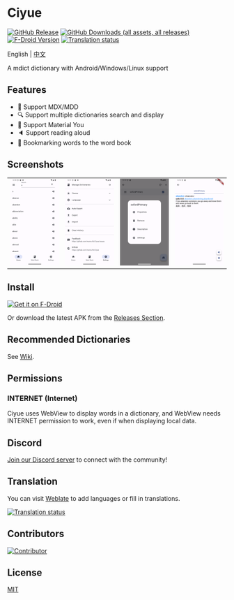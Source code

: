 # Ciyue

[![GitHub Release](https://img.shields.io/github/v/release/mumu-lhl/Ciyue)](https://github.com/mumu-lhl/Ciyue/releases/latest)
[![GitHub Downloads (all assets, all releases)](https://img.shields.io/github/downloads/mumu-lhl/Ciyue/total)](https://github.com/mumu-lhl/Ciyue/releases/latest)
[![F-Droid Version](https://img.shields.io/f-droid/v/org.eu.mumulhl.ciyue)](https://f-droid.org/packages/org.eu.mumulhl.ciyue/)
[![Translation status](https://hosted.weblate.org/widget/ciyue/svg-badge.svg)](https://hosted.weblate.org/engage/ciyue/)

English | [中文](./README_CN.md)

A mdict dictionary with Android/Windows/Linux support

## Features

* 📄 Support MDX/MDD
* 🔍 Support multiple dictionaries search and display
* 🎨 Support Material You
* 🔈 Support reading aloud
* 🔖 Bookmarking words to the word book

## Screenshots

|||||
|--|--|--|--|
| <img alt="Home" src="./metadata/en-US/images/phoneScreenshots/1.png"> | <img alt="Settings" src="./metadata/en-US/images/phoneScreenshots/2.png"> | <img alt="Manage dictionaries" src="./metadata/en-US/images/phoneScreenshots/3.png"> | <img alt="Display Word" src="./metadata/en-US/images/phoneScreenshots/4.png"> |

## Install

[<img src="https://fdroid.gitlab.io/artwork/badge/get-it-on.png"
     alt="Get it on F-Droid"
     height="80">](https://f-droid.org/packages/org.eu.mumulhl.ciyue/)

Or download the latest APK from the [Releases Section](https://github.com/mumu-lhl/Ciyue/releases/latest).

## Recommended Dictionaries

See [Wiki](https://github.com/mumu-lhl/Ciyue/wiki#recommended-dictionaries).

## Permissions

### INTERNET (Internet)

Ciyue uses WebView to display words in a dictionary, and WebView needs INTERNET permission to work, even if when displaying local data.

## Discord

[Join our Discord server](https://discord.gg/BazBZuvKZG) to connect with the community!

## Translation

You can visit [Weblate](https://hosted.weblate.org/engage/ciyue/) to add languages or fill in translations.

[![Translation status](https://hosted.weblate.org/widget/ciyue/multi-auto.svg)](https://hosted.weblate.org/engage/ciyue/)

## Contributors

[![Contributor](https://contrib.rocks/image?repo=mumu-lhl/Ciyue)](https://github.com/mumu-lhl/Ciyue/graphs/contributors)

## License

[MIT](./LICENSE)
